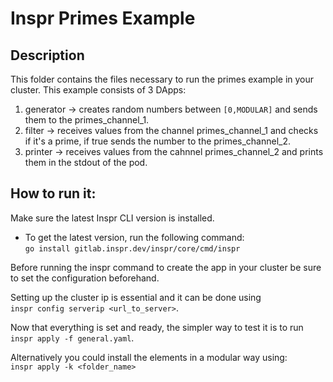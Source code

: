 # Inspr Primes Example

## Description
This folder contains the files necessary to run the primes example in your cluster. This example consists of 3 DApps:

1. generator -> creates random numbers between `[0,MODULAR]` and sends them to the primes_channel_1.
2. filter -> receives values from the channel primes_channel_1 and checks if it's a prime, if true sends the number to the primes_channel_2.
3. printer -> receives values from the cahnnel primes_channel_2 and prints them in the stdout of the pod.


## How to run it:
Make sure the latest Inspr CLI version is installed. 
- To get the latest version, run the following command:  
`go install gitlab.inspr.dev/inspr/core/cmd/inspr`  

Before running the inspr command to create the app in your cluster be sure to set the configuration beforehand. 

Setting up the cluster ip is essential and it can be done using \
 `inspr config serverip <url_to_server>`.

Now that everything is set and ready, the simpler way to test it is to run \
`inspr apply -f general.yaml`.

Alternatively you could install the elements in a modular way using:\
`inspr apply -k <folder_name>`

